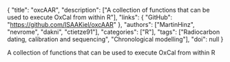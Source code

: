 {
  "title": "oxcAAR",
  "description": ["A collection of functions that can be used to execute OxCal from within R"],
  "links": {
    "GitHub": "https://github.com/ISAAKiel/oxcAAR"
  },
  "authors": ["MartinHinz", "nevrome", "dakni", "ctietze91"],
  "categories": ["R"],
  "tags": ["Radiocarbon dating, calibration and sequencing", "Chronological modelling"],
  "doi": null
}

<!-- Generated by csv2md.R – do not edit by hand -->

A collection of functions that can be used to execute OxCal from within R